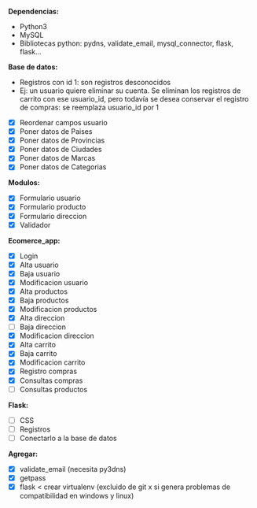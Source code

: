 **Dependencias:**
- Python3
- MySQL
- Bibliotecas python: pydns, validate_email, mysql_connector, flask, flask...

**Base de datos:**
- Registros con id 1: son registros desconocidos
- Ej: un usuario quiere eliminar su cuenta. Se eliminan los registros de carrito con ese usuario_id, pero todavía se desea conservar el registro de compras: se reemplaza usuario_id por 1
- [x] Reordenar campos usuario
- [x] Poner datos de Paises
- [x] Poner datos de Provincias
- [x] Poner datos de Ciudades
- [x] Poner datos de Marcas
- [x] Poner datos de Categorias

**Modulos:**
- [x] Formulario usuario
- [x] Formulario producto
- [x] Formulario direccion
- [x] Validador

**Ecomerce_app:**
- [x] Login
- [x] Alta usuario
- [x] Baja usuario
- [x] Modificacion usuario
- [x] Alta productos
- [x] Baja productos
- [x] Modificacion productos
- [x] Alta direccion
- [ ] Baja direccion
- [x] Modificacion direccion
- [x] Alta carrito
- [x] Baja carrito
- [x] Modificacion carrito
- [x] Registro compras
- [x] Consultas compras
- [ ] Consultas productos

**Flask:**
- [ ] CSS
- [ ] Registros
- [ ] Conectarlo a la base de datos

**Agregar:**
- [x] validate_email (necesita py3dns)
- [x] getpass
- [x] flask < crear virtualenv (excluido de git x si genera problemas de compatibilidad en windows y linux)
